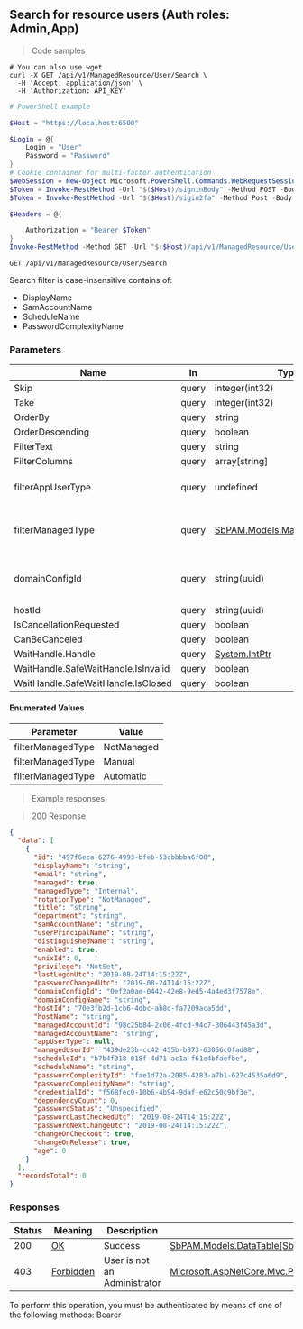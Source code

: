 
## Search for resource users (Auth roles: Admin,App)

<a id="opIdUserSearch"></a>

> Code samples

```shell
# You can also use wget
curl -X GET /api/v1/ManagedResource/User/Search \
  -H 'Accept: application/json' \
  -H 'Authorization: API_KEY'

```

```powershell
# PowerShell example

$Host = "https://localhost:6500"

$Login = @{
    Login = "User"
    Password = "Password"
}
# Cookie container for multi-factor authentication
$WebSession = New-Object Microsoft.PowerShell.Commands.WebRequestSession
$Token = Invoke-RestMethod -Url "$($Host)/signinBody" -Method POST -Body (ConvertTo-Json $Login) -WebRequestSession $WebSession
$Token = Invoke-RestMethod -Url "$($Host)/sigin2fa" -Method Post -Body $MfaCode -Headers @{Authorization: "Bearer $Token"} -WebRequestSession $WebSession

$Headers = @{

    Authorization = "Bearer $Token"
}
Invoke-RestMethod -Method GET -Url "$($Host)/api/v1/ManagedResource/User/Search -Headers $Headers
```

`GET /api/v1/ManagedResource/User/Search`

Search filter is case-insensitive contains of:
* DisplayName
* SamAccountName
* ScheduleName
* PasswordComplexityName

<h3 id="search-for-resource-users-(auth-roles:-admin,app)-parameters">Parameters</h3>

|Name|In|Type|Required|Description|
|---|---|---|---|---|
|Skip|query|integer(int32)|false|none|
|Take|query|integer(int32)|false|none|
|OrderBy|query|string|false|none|
|OrderDescending|query|boolean|false|none|
|FilterText|query|string|false|none|
|FilterColumns|query|array[string]|false|none|
|filterAppUserType|query|undefined|false|One of: NonUser, User, Admin|
|filterManagedType|query|[SbPAM.Models.ManagedUserType](../Models/sbpam.models.managedusertype.md)|false|One of: NotManaged, Manual, Automatic|
|domainConfigId|query|string(uuid)|false|ActiveDirectory domain configuration id|
|hostId|query|string(uuid)|false|Host id|
|IsCancellationRequested|query|boolean|false|none|
|CanBeCanceled|query|boolean|false|none|
|WaitHandle.Handle|query|[System.IntPtr](../Models/system.intptr.md)|false|none|
|WaitHandle.SafeWaitHandle.IsInvalid|query|boolean|false|none|
|WaitHandle.SafeWaitHandle.IsClosed|query|boolean|false|none|

#### Enumerated Values

|Parameter|Value|
|---|---|
|filterManagedType|NotManaged|
|filterManagedType|Manual|
|filterManagedType|Automatic|

> Example responses

> 200 Response

```json
{
  "data": [
    {
      "id": "497f6eca-6276-4993-bfeb-53cbbbba6f08",
      "displayName": "string",
      "email": "string",
      "managed": true,
      "managedType": "Internal",
      "rotationType": "NotManaged",
      "title": "string",
      "department": "string",
      "samAccountName": "string",
      "userPrincipalName": "string",
      "distinguishedName": "string",
      "enabled": true,
      "unixId": 0,
      "privilege": "NotSet",
      "lastLogonUtc": "2019-08-24T14:15:22Z",
      "passwordChangedUtc": "2019-08-24T14:15:22Z",
      "domainConfigId": "0ef2a0ae-0442-42e8-9ed5-4a4ed3f7578e",
      "domainConfigName": "string",
      "hostId": "70e3fb2d-1cb6-4dbc-ab8d-fa7209aca5dd",
      "hostName": "string",
      "managedAccountId": "98c25b84-2c06-4fcd-94c7-306443f45a3d",
      "managedAccountName": "string",
      "appUserType": null,
      "managedUserId": "439de23b-cc42-455b-b873-63056c0fad88",
      "scheduleId": "b7b4f318-018f-4d71-ac1a-f61e4bfaefbe",
      "scheduleName": "string",
      "passwordComplexityId": "fae1d72a-2085-4283-a7b1-627c4535a6d9",
      "passwordComplexityName": "string",
      "credentialId": "f568fec0-10b6-4b94-9daf-e62c50c9bf3e",
      "dependencyCount": 0,
      "passwordStatus": "Unspecified",
      "passwordLastCheckedUtc": "2019-08-24T14:15:22Z",
      "passwordNextChangeUtc": "2019-08-24T14:15:22Z",
      "changeOnCheckout": true,
      "changeOnRelease": true,
      "age": 0
    }
  ],
  "recordsTotal": 0
}
```

<h3 id="search-for-resource-users-(auth-roles:-admin,app)-responses">Responses</h3>

|Status|Meaning|Description|Schema|
|---|---|---|---|
|200|[OK](https://tools.ietf.org/html/rfc7231#section-6.3.1)|Success|[SbPAM.Models.DataTable[SbPAM.Models.ManagedResourceLocalUserView]](../Models/sbpam.models.datatable_sbpam.models.managedresourcelocaluserview.md)|
|403|[Forbidden](https://tools.ietf.org/html/rfc7231#section-6.5.3)|User is not an Administrator|[Microsoft.AspNetCore.Mvc.ProblemDetails](../Models/microsoft.aspnetcore.mvc.problemdetails.md)|

<aside class="warning">
To perform this operation, you must be authenticated by means of one of the following methods:
Bearer
</aside>


